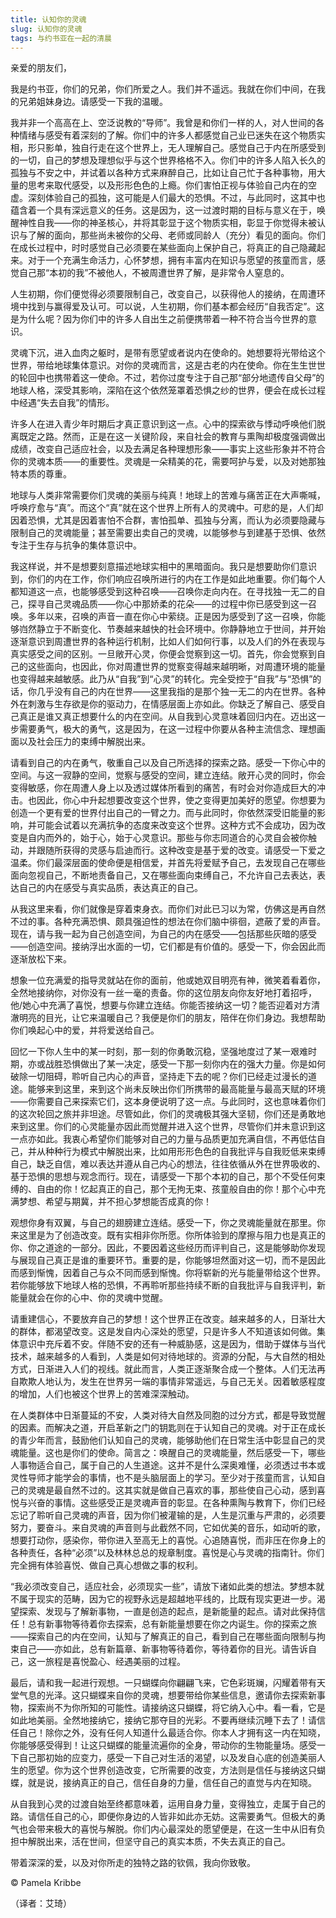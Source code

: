 ```yaml
--- 
title: 认知你的灵魂 
slug: 认知你的灵魂 
tags: 与约书亚在一起的清晨
--- 
```

亲爱的朋友们，

我是约书亚，你们的兄弟，你们所爱之人。我们并不遥远。我就在你们中间，在我的兄弟姐妹身边。请感受一下我的温暖。

我并非一个高高在上、空泛说教的“导师”。我曾是和你们一样的人，对人世间的各种情绪与感受有着深刻的了解。你们中的许多人都感觉自己业已迷失在这个物质实相，形只影单，独自行走在这个世界上，无人理解自己。感觉自己于内在所感受到的一切，自己的梦想及理想似乎与这个世界格格不入。你们中的许多人陷入长久的孤独与不安之中，并试着以各种方式来麻醉自己，比如让自己忙于各种事物，用大量的思考来取代感受，以及形形色色的上瘾。你们害怕正视与体验自己内在的空虚。深刻体验自己的孤独，这可能是人们最大的恐惧。不过，与此同时，这其中也蕴含着一个具有深远意义的任务。这是因为，这一过渡时期的目标与意义在于，唤醒神性自我——你的神圣核心，并将其彰显于这个物质实相，彰显于你觉得未被认识与了解的面向，那些尚未被你的父母、老师或同龄人（充分）看见的面向。你们在成长过程中，时时感觉自己必须要在某些面向上保护自己，将真正的自己隐藏起来。对于一个充满生命活力，心怀梦想，拥有丰富内在知识与愿望的孩童而言，感觉自己那“本初的我”不被他人，不被周遭世界了解，是非常令人窒息的。

人生初期，你们便觉得必须要限制自己，改变自己，以获得他人的接纳，在周遭环境中找到与赢得爱及认可。可以说，人生初期，你们基本都会经历“自我否定”。这是为什么呢？因为你们中的许多人自出生之前便携带着一种不符合当今世界的意识。

灵魂下沉，进入血肉之躯时，是带有愿望或者说内在使命的。她想要将光带给这个世界，带给地球集体意识。对你的灵魂而言，这是古老的内在使命。你在生生世世的轮回中也携带着这一使命。不过，若你过度专注于自己那“部分地遗传自父母”的地球人格，深受其影响，深陷在这个依然笼罩着恐惧之纱的世界，便会在成长过程中经遇“失去自我”的情形。

许多人在进入青少年时期后才真正意识到这一点。心中的探索欲与悸动呼唤他们脱离既定之路。然而，正是在这一关键阶段，来自社会的教育与熏陶却极度强调做出成绩，改变自己适应社会，以及去满足各种理想形象——事实上这些形象并不符合你的灵魂本质——的重要性。灵魂是一朵精美的花，需要呵护与爱，以及对她那独特本质的尊重。

地球与人类非常需要你们灵魂的美丽与纯真！地球上的苦难与痛苦正在大声嘶喊，呼唤疗愈与“真”。而这个“真”就在这个世界上所有人的灵魂中。可悲的是，人们却因着恐惧，尤其是因着害怕不合群，害怕孤单、孤独与分离，而认为必须要隐藏与限制自己的灵魂能量；甚至需要出卖自己的灵魂，以能够参与到建基于恐惧、依然专注于生存与抗争的集体意识中。

我这样说，并不是想要刻意描述地球实相中的黑暗面向。我只是想要助你们意识到，你们的内在工作，你们响应召唤所进行的内在工作是如此地重要。你们每个人都知道这一点，也能够感受到这种召唤——召唤你走向内在。在寻找独一无二的自己，探寻自己灵魂品质——你心中那娇柔的花朵——的过程中你已感受到这一召唤。多年以来，召唤的声音一直在你心中萦绕。正是因为感受到了这一召唤，你能够岿然静立于不断变化、节奏越来越快的社会环境中。你静静地立于世间，并开始逐渐意识到周遭世界的各种运行机制，比如人们如何行事，以及人们的外在表现与真实感受之间的区别。一旦敞开心灵，你便会觉察到这一切。首先，你会觉察到自己的这些面向，也因此，你对周遭世界的觉察变得越来越明晰，对周遭环境的能量也变得越来越敏感。此乃从“自我”到“心灵”的转化。完全受控于“自我”与“恐惧”的话，你几乎没有自己的内在世界——这里我指的是那个独一无二的内在世界。各种外在刺激与生存欲是你的驱动力，在情感层面上亦如此。你缺乏了解自己、感受自己真正是谁又真正想要什么的内在空间。从自我到心灵意味着回归内在。迈出这一步需要勇气，极大的勇气，这是因为，在这一过程中你要从各种主流信念、理想画面以及社会压力的束缚中解脱出来。

请看到自己的内在勇气，敬重自己以及自己所选择的探索之路。感受一下你心中的空间。与这一寂静的空间，觉察与感受的空间，建立连结。敞开心灵的同时，你会变得敏感，你在周遭人身上以及透过媒体所看到的痛苦，有时会对你造成巨大的冲击。也因此，你心中升起想要改变这个世界，使之变得更加美好的愿望。你想要为创造一个更有爱的世界付出自己的一臂之力。而与此同时，你依然深受旧能量的影响，并可能会试着以充满抗争的态度来改变这个世界。这种方式不会成功，因为改变是自内而外的，始于心，始于心灵意识。那些与你志同道合的心灵自会被你触动，并跟随所获得的灵感与启迪而行。这种改变是基于爱的改变。请感受一下爱之温柔。你们最深层面的使命便是相信爱，并首先将爱赋予自己，去发现自己在哪些面向忽视自己，不断地责备自己，又在哪些面向束缚自己，不允许自己去表达，表达自己的内在感受与真实品质，表达真正的自己。

从我这里来看，你们就像是穿着束身衣。而你们对此已习以为常，仿佛这是再自然不过的事。各种充满恐惧、颇具强迫性的想法在你们脑中徘徊，遮蔽了爱的声音。现在，请与我一起为自己创造空间，为自己的内在感受——包括那些灰暗的感受——创造空间。接纳浮出水面的一切，它们都是有价值的。感受一下，你会因此而逐渐放松下来。

想象一位充满爱的指导灵就站在你的面前，他或她双目明亮有神，微笑着看着你，全然地接纳你，对你没有一丝一毫的责备。你的这位朋友向你友好地打着招呼，他/她心中充满了喜悦，想要与你建立连结。你能否接纳这一切？能否迎着对方清澈明亮的目光，让它来温暖自己？我便是你们的朋友，陪伴在你们身边。我想帮助你们唤起心中的爱，并将爱送给自己。

回忆一下你人生中的某一时刻，那一刻的你勇敢沉稳，坚强地度过了某一艰难时期，亦或战胜恐惧做出了某一决定，感受一下那一刻你内在的强大力量。你是如何破除一切阻碍，聆听自己内心的声音，坚持走下去的呢？你们已经走过漫长的道途。能够来到这里，来到这个尚未反映出你们所携带的最高能量与最高天赋的环境——你需要自己来探索它们，这本身便说明了这一点。与此同时，这也意味着你们的这次轮回之旅并非坦途。尽管如此，你们的灵魂极其强大坚韧，你们还是勇敢地来到这里。你们的心灵能量亦因此而觉醒并进入这个世界，尽管你们并未意识到这一点亦如此。我衷心希望你们能够对自己的力量与品质更加充满自信，不再低估自己，并从种种行为模式中解脱出来，比如用形形色色的自我批评与自我贬低来束缚自己，缺乏自信，难以表达并遵从自己内心的想法，往往依循从外在世界吸收的、基于恐惧的思想与观念而行。现在，请感受一下那个本初的自己，那个不受任何束缚的、自由的你！忆起真正的自己，那个无拘无束、孩童般自由的你！那个心中充满梦想、希望与期冀，并不担心梦想能否成真的你！

观想你身有双翼，与自己的翅膀建立连结。感受一下，你之灵魂能量就在那里。你来这里是为了创造改变。既有实相非你所愿。你所体验到的摩擦与阻力也是真正的你、你之道途的一部分。因此，不要因着这些经历而评判自己，这是能够助你发现与展现自己真正是谁的重要环节。重要的是，你能够坦然面对这一切，而不是因此而感到惭愧，因着自己与众不同而感到惭愧。你将崭新的光与能量带给这个世界。若你能够放下地球人格的恐惧，不再聆听那些持续不断的自我批评与自我评判，新能量就会在你的心中、你的灵魂中觉醒。

请重建信心，不要放弃自己的梦想！这个世界正在改变。越来越多的人，日渐壮大的群体，都渴望改变。这是发自内心深处的愿望，只是许多人不知道该如何做。集体意识中充斥着不安。伴随不安的还有一种威胁感，这是因为，借助于媒体与当代技术，越来越多的人看到，人类是如何对待地球的。资源的分配，与大自然的相处方式，日渐进入人们的视线。就此而言，人类正逐渐聚合成一个整体。人们无法再自欺欺人地认为，发生在世界另一端的事情非常遥远，与自己无关。因着敏感程度的增加，人们也被这个世界上的苦难深深触动。

在人类群体中日渐蔓延的不安，人类对待大自然及同胞的过分方式，都是导致觉醒的因素。而解决之道，开启革新之门的钥匙则在于认知自己的灵魂。对于正在成长的青少年而言，鼓励他们认知自己的灵魂，能够助他们在日常生活中彰显自己的灵魂能量。这也是你们的使命。简言之：唤醒自己的灵魂能量，然后感受一下，哪些人事物适合自己，属于自己的人生道途。这并不是什么深奥难懂，必须透过书本或灵性导师才能学会的事情，也不是头脑层面上的学习。至少对于孩童而言，认知自己的灵魂是最自然不过的。这其实就是做自己喜欢的事，那些使自己心动，感到喜悦与兴奋的事情。这些感受正是灵魂声音的彰显。在各种熏陶与教育下，你们已经忘记了聆听自己灵魂的声音，因为你们被灌输的是，人生是沉重与严肃的，必须要努力，要奋斗。来自灵魂的声音则与此截然不同，它如优美的音乐，如动听的歌，想要打动你，感染你，带你进入至高无上的喜悦。心追随喜悦，而非压在你身上的各种责任，各种“必须”以及林林总总的规章制度。喜悦是心与灵魂的指南针。你们完全拥有体验喜悦、做自己真心想做之事的权利。

“我必须改变自己，适应社会，必须现实一些”，请放下诸如此类的想法。梦想本就不属于现实的范畴，因为它的视野永远是超越地平线的，比既有现实更进一步。渴望探索、发现与了解新事物，一直是创造的起点，是新能量的起点。请对此保持信任！总有新事物等待着你去探索，总有新能量想要在你之内诞生。你的探索之旅——探索自己的内在空间，认知与了解真正的自己，看到自己在哪些面向限制与拘束自己——亦如此，总有新篇章、新事物等待着你，等待着你的目光。请告诉自己，这一旅程是喜悦盈心、经遇美丽的过程。

最后，请和我一起进行观想。一只蝴蝶向你翩翩飞来，它色彩斑斓，闪耀着带有天堂气息的光泽。这只蝴蝶来自你的灵魂，想要带给你某些信息，邀请你去探索新事物，探索尚不为你所知的可能性。请接纳这只蝴蝶，将它纳入心中。看一看，它是如此地美丽。全然地接纳它，接纳它那夺目的光彩。不要再继续沉睡下去了！请信任自己！除你之外，没有任何人知道什么最适合你。你本人才拥有这一内在知晓，你能够感受得到！让这只蝴蝶的能量流遍你的全身，带动你的生物能量场。感受一下自己那初始的应变力，感受一下自己对生活的渴望，以及发自心底的创造美丽人生的愿望。你为这个世界创造改变，它所需要的改变，方法则是信任与接纳这只蝴蝶，就是说，接纳真正的自己，信任自身的力量，信任自己的直觉与内在知晓。

从自我到心灵的过渡自始至终都意味着，运用自身力量，变得独立，走属于自己的路。请信任自己的心，即便你身边的人皆非如此亦无妨。这需要勇气。但极大的勇气也会带来极大的喜悦与解脱。你们内心最深处的愿望便是，在这一生中从旧有负担中解脱出来，活在世间，但坚守自己的真实本质，不失去真正的自己。

带着深深的爱，以及对你所走的独特之路的钦佩，我向你致敬。

© Pamela Kribbe

（译者：艾琦）